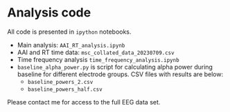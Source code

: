 # Analysis code

All code is presented in `ipython` notebooks. 

- Main analysis: `AAI_RT_analysis.ipynb`
- AAI and RT time data: `msc_collated_data_20230709.csv`
- Time frequency analysis `time_frequency_analysis.ipynb`
- `baseline_alpha_power.py` is script for calculating alpha power during baseline for different electrode groups. CSV files with results are below:
  - `baseline_powers_2.csv`
  - `baseline_powers_half.csv`


Please contact me for access to the full EEG data set.
